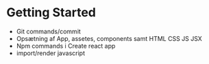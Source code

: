 # Getting Started 
- Git commands/commit
- Opsætning af App, assetes, components samt HTML CSS JS JSX
- Npm commands i Create react app 
- import/render javascript 



